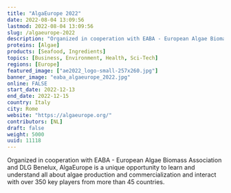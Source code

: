 ```yaml
---
title: "AlgaEurope 2022"
date: 2022-08-04 13:09:56
lastmod: 2022-08-04 13:09:56
slug: /algaeurope-2022
description: "Organized in cooperation with EABA - European Algae Biomass Association and DLG Benelux, AlgaEurope is a unique opportunity to learn and understand all about algae production and commercialization and interact with over 350 key players from more than 45 countries."
proteins: [Algae]
products: [Seafood, Ingredients]
topics: [Business, Environment, Health, Sci-Tech]
regions: [Europe]
featured_image: ["ae2022_logo-small-257x260.jpg"]
banner_image: "eaba_algaeurope_2022.jpg"
online: FALSE
start_date: 2022-12-13
end_date: 2022-12-15
country: Italy
city: Rome
website: "https://algaeurope.org/"
contributors: [NL]
draft: false
weight: 5000
uuid: 11118
---
```

<p>Organized in cooperation with EABA - European Algae Biomass Association and DLG Benelux, AlgaEurope is a unique opportunity to learn and understand all about algae production and commercialization and interact with over 350 key players from more than 45 countries.</p>
